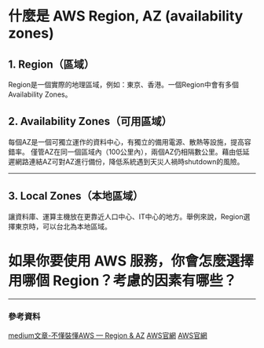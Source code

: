 # 什麼是 AWS Region, AZ (availability zones)

## 1. Region（區域）
Region是一個實際的地理區域，例如：東京、香港。一個Region中會有多個Availability Zones。

## 2. Availability Zones（可用區域）
每個AZ是一個可獨立運作的資料中心，有獨立的備用電源、散熱等設施，提高容錯率。
僅管AZ在同一個區域內（100公里內），兩個AZ仍相隔數公里。藉由低延遲網路連結AZ可對AZ進行備份，降低系統遇到天災人禍時shutdown的風險。

---

## 3. Local Zones（本地區域）
讓資料庫、運算主機放在更靠近人口中心、IT中心的地方。舉例來說，Region選擇東京時，可以台北為本地區域。

# 如果你要使用 AWS 服務，你會怎麼選擇用哪個 Region？考慮的因素有哪些？


---

### 參考資料
[medium文章-不懂裝懂AWS — Region & AZ](https://medium.com/i-發客/不懂裝懂aws-region-az-e888bc15b3a6)
[AWS官網](https://docs.aws.amazon.com/zh_tw/AWSEC2/latest/UserGuide/using-regions-availability-zones.html)
[AWS官網](https://aws.amazon.com/tw/about-aws/global-infrastructure/regions_az/)